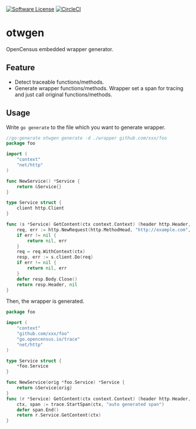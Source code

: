 [![Software License](https://img.shields.io/badge/license-MIT-brightgreen.svg?style=for-the-badge)](/LICENSE)
[![CircleCI](https://img.shields.io/circleci/build/gh/garsue/otwgen/master.svg?style=for-the-badge)](https://circleci.com/gh/garsue/otwgen)

# otwgen

OpenCensus embedded wrapper generator.

## Feature

- Detect traceable functions/methods.
- Generate wrapper functions/methods. Wrapper set a span for tracing and just call original functions/methods.

## Usage

Write `go generate` to the file which you want to generate wrapper.

```go
//go:generate otwgen generate -d ./wrapper github.com/xxx/foo
package foo

import (
	"context"
	"net/http"
)

func NewService() *Service {
	return &Service{}
}

type Service struct {
	client http.Client
}

func (s *Service) GetContent(ctx context.Context) (header http.Header, err error) {
	req, err := http.NewRequest(http.MethodHead, "http://example.com", nil)
    if err != nil {
        return nil, err
    }
    req = req.WithContext(ctx)
    resp, err := s.client.Do(req)
    if err != nil {
        return nil, err
    }
    defer resp.Body.Close()
    return resp.Header, nil
}
```

Then, the wrapper is generated.


```go
package foo

import (
	"context"
	"github.com/xxx/foo"
	"go.opencensus.io/trace"
	"net/http"
)

type Service struct {
	*foo.Service
}

func NewService(orig *foo.Service) *Service {
	return &Service{orig}
}
func (r *Service) GetContent(ctx context.Context) (header http.Header, err error) {
	ctx, span := trace.StartSpan(ctx, "auto generated span")
	defer span.End()
	return r.Service.GetContent(ctx)
}
```
